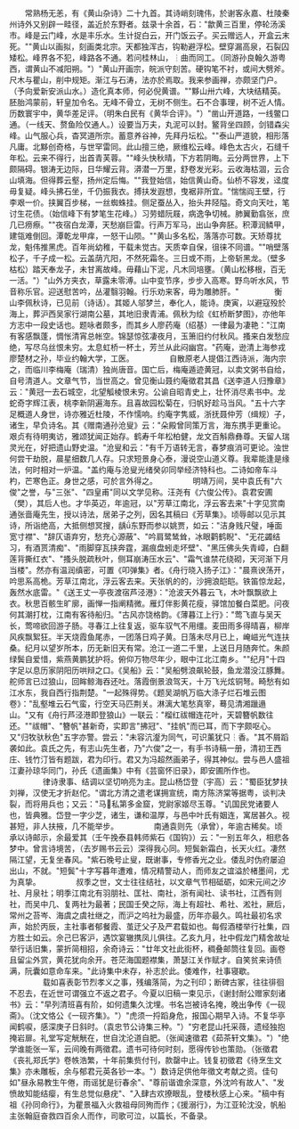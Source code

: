 <!-- { "loadSidebar": true } -->
　　常熟杨无恙，有《黄山杂诗》二十九首。其诗峭刻瑰伟，於谢客永嘉、杜陵秦州诗外又别辟一畦径，盖近於东野者。兹录十余首，石："歙黄三百里，停轮汤溪市。峰是云门峰，水是丰乐水。生计捉白云，开门饭云子。买云赠远人，开盒云末死。""黄山以画拟，刻画类北宗。天都独浑古，钩勒避浮松。壁穿漏高泉，石裂囚矮松。峰界各不犯，峰路各不通。若问桂林山，┆曲而同工。（同游孙良翰久游粤西，谓黄山不减阳朔。"）"黄山开画宗，皖派守刻苦。硬钩笔不衬，或间大劈斧。尺木与瞿山，削中规矩。渐江与石涛，法亦於焉取。我来参画禅，亦颇坚门户。（予向爱新安派山水。）造化真本师，何必倪黄谱。""黟山卅六峰，大块结精英。胚胎鸿蒙前，轩皇加令名。无峰不骨立，无树不侧生。石不合事理，树不近人情。历数寰宇中，黄华差足评。（明朱白民有《黄华合评》。"）"凿山开道路，一线鳖口通。（一线天、赘鱼险仅通人。）设要当万夫，丸泥可以封。鳘背坐四顾，剑错森尖峰。山气服心兵，杳冥道所宗。蓄意养谷神，先拜丹坛松。""泰山严道貌，相形落凡庸。北黟创奇格，与世罕雷同。此山擅三绝，厥维松云峰。峰色太古火，石缝千年松。云来不得行，出首青芙蓉。""峰头快秋晴，下方若阴晦。云分两世界，上下颇隔碍。银涛无边际，日华耀云背。漭潜一万里，舒卷发光彩。云收海枯涸，云合山填海。但得葬云壑，扬州定后悔。""我登始信，始信黄山奇。仙桥不容发，迳度毋复疑。峰头拂石坐，千仍振我衣。搏扶发遐想，曳裾非所宜。"惴惴阎王壁，行李艰一价。挟翼百步梯，一丝蜘蛛挂。侧足蚕丛入，抬头井陉隘。奇文向天吐，笔讨生花债。（始信峰下有梦笔生花峰。）习劳蜡阮屐，病逸争切械。肺翼勤翕张，庶几已痨瘵。""夜宿白龙潭，天愁崩巨雷。行声万军马，出山争奔胚。积潭润鳞甲，建瓴难倒回。潭乾龙甲痒，一怒干山陨。""黄山多名松，落落亦可数。天矫尊扰龙，魁伟推黑虎。百年尚幼稚，干载未觉古。天质幸自保，徂徕不同谱。""哨壁落松子，千子成一松。云盖荫亢阳，不然死霜冬。三日或不雨，上帝斩黑龙。（壁多枯松）踏天奉龙子，未甘离故峰。毋藉山下泥，凡木同培壅。（黄山松移根，百无一活。"）"山外方夹衣，草露未零溥。山中变节序，步步入高寒。野鸟听水风，节音称乐官。迎送慰苦吟，丛灌翳羽翰。行乐劝来客，毋为雕肺肝。"
　　
　　衡山李佩秋诗，已见前（诗话）。其姬人邬梦兰，奉化人，能诗。庚寅，以避寇殁於海上，葬沪西吴家行湖南公墓，其地旧隶青浦。佩秋为绘《虹桥断梦图》，亦他年方志中一段史话也。题咏者颇多，而其乡人廖药庵（绍基）一律最为凄艳："江南有客感飘蓬，惆怅清宵总帐空。锦瑟惊弦凄夜月，玉箫旧约付秋风。搔来白发愁应绝，写尽乌丝恨未穷。太息虹桥一杯土，芳兰从此闷幽宫。"药庵，逊清上海参戎廖楚材之孙，毕业约翰大学，工医。
　　
　　自散原老人提倡江西诗派，海内宗之，而临川李梅庵（瑞清）独尚唐音。国亡后，梅庵遁迹黄冠，以卖文粥书自给，自号清道人。文章气节，当世高之。曾见衡山聂约庵徵君其昌《送李道人归豫章》云："黄冠一去石城空，北望觚棱恨未穷。公谕自昭青史上，壮怀消尽素书中。龙蛇奇字辉江表，桃李新阴遍海东。且喜故园松菊在，归帆好趁马当风。"五十六字足概道人身世，诗亦雅近杜陵，不作懦响。约庵字隽威，浙抚聂仲芳（缉规）子，诸生，早负诗名。其《赠南通孙沧叟》云："朵殿曾同策万言，海东携手更重论。艰贞有待明夷访，雅颂犹闻正始存。鹤寿千年松柏健，龙文百斛鼎彝尊。天留人瑞灵光在，好把遗山野史温。"沧叟和云："有千万语转无言，春梦痕消可更论。浊世何尝干劫脱，晨星细数几人存。只求短景身心泰，漫说空山道义尊。我辈能逢是缘法，何时相对一炉温。"盖约庵与沧叟光绪癸卯同举经济特科也。二诗如帝车斗杓，芒寒色正。身世之感，可於言外得之。
　　
　　明靖万间，吴中袁氏有"六俊"之誉，与"三张"、"四皇甫"同以文学见称。汪尧有《六俊公传》。袁君安圃（樊），其后人也。才华英迈，年逾冠，以"芳草江南北，浮云客去来"十字见赏南通张啬庵先生，授以诗法，居弟子之列，因名其稿曰《芳草集》。顷辱邮以见示其诗，所诣绝高，大抵侧想冥搜，龋ǘ东野而参以姚贾，如云："洁身贱尺璧，唾面宽寸襟"、"辞仄语弃穷，愁充心源蔽"、"吟肩鹭鸶耸，冰眼鹳鹤睨"、"无花蠲结习，有酒贳清痴"、"雨脚穿瓦挟奔霆，漏痕盘蚓走坏壁"、"黑压佛头失青嶂，白翻莲背撕红衣"、"搔头脱疏秋叶，侧耳崩涛压水云"、"霜气谁禁花绕砌，天河渐下月当楼"。然亦有温润缜密，可置《叩弹集》者。《舟行晓入扬子江》："晨熹谀荡开，吟思系高桅。芳草江南北，浮云客去来。天张帆的的，沙拥浪皑皑。铁笛惊龙起，轰然水底雷。"《送王丈一亭夜渡宿芦泾港》："沧波天外暮云飞，木叶飘飘欲上衣。秋思百骸生旷廓，画惮一指阐精微。雁灯伴影黄花瘦，驿馆加餐白菜肥。问夜何其潮打枕，江南有客待船归。"古风亦饶格韵。《薄暮江上行》："莺飞直与吴天长，莺啼欲回游子肠。寻春江上往复返，驱车驭气不用缰。麦田雨多得晴喜，柳岸风疾飘絮狂。半天烧霞鱼尾赤，一团落日鸡子黄。日落未尽月已上，崦嵫光气连扶桑。纪月以望岁所本，历无新旧天有常。沧江一道二千里，上送日月随奔忙。朱颜绿鬓自爱惜，紫燕黄鹏犹护将。俯仰万物尽年少，眼中江北江南乡。""纪月"十四字足以息历家阴阳历哄辩之口。《吴船》云："吴船劈浪飙轮鼓，鱼龙潜没江豚舞。舵师言已过狼山，回眸鲸海吞还吐。落霞倒景浪驾天，十万飞光炫铜弩。畸愁有如江水东，我自西行指荆楚。"一起殊得势。《题吴湖帆万临大涤子烂石堆云图卷》："乱壑堆云石气蛮，行空天马匹荆关。淋漓大笔愁真宰，蓦见清湘躐遢山。"又有《舟行芦泾港即登狼山》一联云："榴红祓帽连花叶，天碧簪帆数往还。""祓帽"、"簪帆"甚新奇，实即言"拂冠"、"挂帆"而已耳，而下字颇呕心。又"归牧驮秋色"五字亦警。尝云："未容沆瀣为同气，可识薰犹只┆香。"其不屑蹈袭如此。袁氏之先，有志山先生者，乃"六俊"之一，有手书诗稿一册，清初王西庄、钱竹汀皆有题跋，君为印行。君又为冯超然画弟子，得其神似。尝与邑人盛祖江妻孙琼华同门，孙氏《遗画集》中有《芸窗怀旧录》，即安圃所作也。
　　
　　律诗隶事、结调以坚切响亮为主。昆山杨岱登（宇高）云："蜀臣犹梦扶刘禅，汉使无才折赵佗。"谓北方清之遣老谋拥宣统，南方陈济棠等据粤，谈判决裂，而将用兵也；又云："马私第多金窟，党尉家姬尽玉尊。"讥国民党诸要人也，皆典雅。岱登一字少芝，诸生，谦和温厚，与邑中叶氏有姻连，寓居甚久。视甚短，非人扶掖，几不能举步。
　　
　　南通袁则先（承曾），年逾古稀矣。顷承以诗邮示，余最爱其（壬午挽泰县韩师紫石《国钩》）云："一别五年久，相悲各梦中。曾言诗境苦，（去岁赐书云云）深得我心同。短鬓新霜白，长天火红。凄然隔江望，无复坐春风。"紫石晚号止叟，既谢事，专修香光之业。倭乱时伪府屡迫出山，不就。"短鬓"十字写暮年遭难，情况精警动人，而师友之谊溢於楮墨间，尤为真挚。
　　
　　叔季之世，文士往往结社，以文章气节相砥砺，如宋元间之汐社、月泉社；明季江南北有羽朋社、匡社、南社，浙有闻社、读书社，江西有则社，而吴中几、复两社为最著；民国壬癸之际，海上有超社、希社、淞社，厥后，常州之苔岑、海虞之虞社继之，而沪之呜社为最盛，历年亦最久。鸣社最初名求声，始於丙辰，主社事者郁餐霞、茧迂父子及严君载如也。每假酒楼举行社集，四方胜士如云。佘己巳客沪，遇饮宴辙携凤儿俱往。乙亥九月，社中假龙门精舍故址举行话旧集，蒙折简相招，余奇诗云："廿年文社此街杯，稠叠邮筒往复回。画卷且留尘外赏，黄花犹向余开。苍茫海国题襟集，萧瑟江关作赋才。自笑贫来诗债满，阮囊如意命车来。"此诗集中未存，补志於此。倭难作，社事寝歇。
　　
　　载如喜表彰节烈孝义之事，残编落简，为之刊印；断碑古冢，往往徘徊不忍去，在近世可谓强立不返之君子。今夏以旧稿一束见示，《谢封耐公赠家刻诸书》云："早列清班喜有阶，如何遗集久沈埋。书名岂被诗名掩，晚出争传《一砚斋》。（沈文恪公《一砚齐集》。"）"虎须一捋蹈身危，报国心期早入诗。不复华亭闻鹤唳，感深庚子日斜时。（袁忠节公诗集三种。"）"穷老昆山托采薇，遗经独抱掩岩扉。礼堂写定觥觥在，世自沈沦道自肥。（张闻速徵君《茹茶轩文集》。"）"绝学谁能张一军，云间晚有两徵君。遗书可待何时刻，愿得传钞也策勋。（张徵君《丧礼郑氏学》卷帙浩繁，十年前集赀付刊，款罄中止。钱复初徵君《待烹生文集》亦未雕板，余与郁君元英各钞一本。"）数诗足供他年徵文考献之资。佳句如"昼永易教生午倦，雨谣犹是衍春余"、"尊前谐谵余深意，外沈吟有故人"、"发愤故知能结瘿，有生总觉似悬疣"、"入肆古欢撩眼乱，登楼秋感上心来。"稿中有祖《孙同命行》，为瞿景福入火救祖母同殉而作；《援溺行》，为江亚轮沈没，帆船主张翰庭奋救四百余人而作，司歌可泣，以篇长，不备录。
　　
